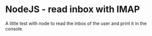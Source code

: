 NodeJS - read inbox with IMAP
=============================

A little test with node to read the inbox of the user and print it in the console.
